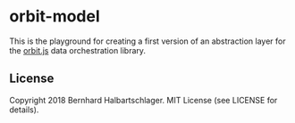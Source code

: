 # orbit-model

This is the playground for creating a first version of an abstraction layer for the [orbit.js](http://orbitjs.com) data orchestration library.


## License

Copyright 2018 Bernhard Halbartschlager. MIT License (see LICENSE for details).
